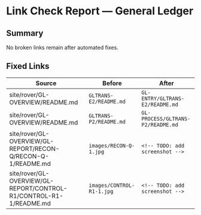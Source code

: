 # Link Check Report — General Ledger

## Summary
No broken links remain after automated fixes.

## Fixed Links
| Source | Before | After |
| --- | --- | --- |
| site/rover/GL-OVERVIEW/README.md | `GLTRANS-E2/README.md` | `GL-ENTRY/GLTRANS-E2/README.md` |
| site/rover/GL-OVERVIEW/README.md | `GLTRANS-P2/README.md` | `GL-PROCESS/GLTRANS-P2/README.md` |
| site/rover/GL-OVERVIEW/GL-REPORT/RECON-Q/RECON-Q-1/README.md | `images/RECON-Q-1.jpg` | `<!-- TODO: add screenshot -->` |
| site/rover/GL-OVERVIEW/GL-REPORT/CONTROL-R1/CONTROL-R1-1/README.md | `images/CONTROL-R1-1.jpg` | `<!-- TODO: add screenshot -->` |

